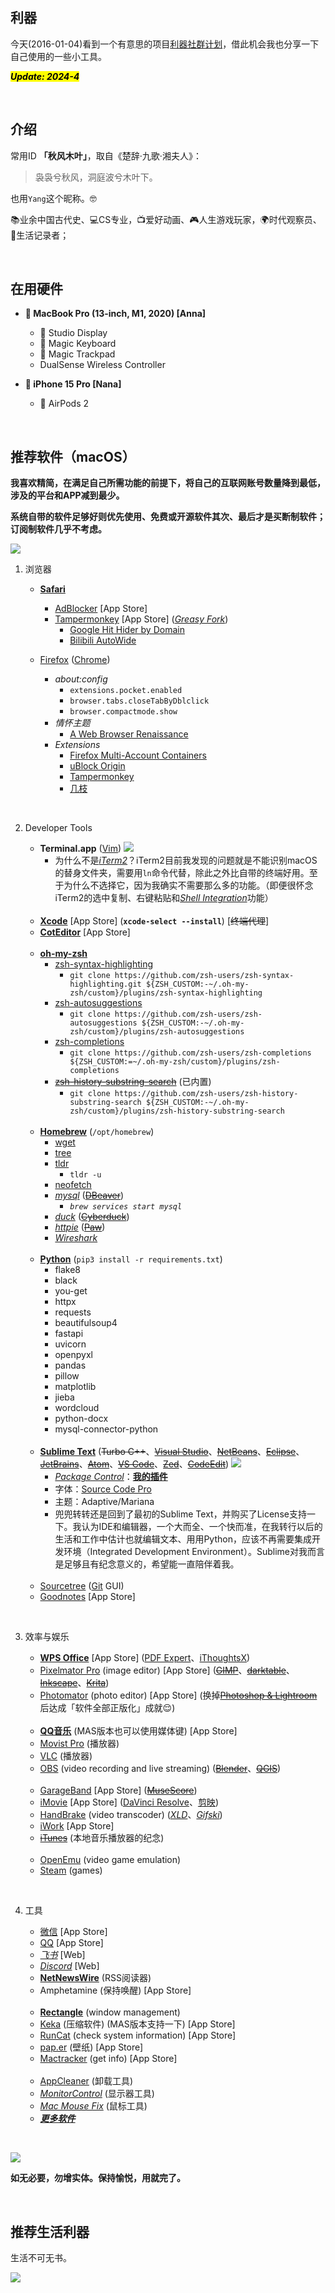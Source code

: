 ## 利器

今天(2016-01-04)看到一个有意思的项目[利器社群计划](https://liqi.io/community/)，借此机会我也分享一下自己使用的一些小工具。

<mark><em>**Update: 2024-4**</em></mark>

<br>


## 介绍

常用ID **「秋风木叶」**，取自《楚辞·九歌·湘夫人》：

> 袅袅兮秋风，洞庭波兮木叶下。

也用`Yang`这个昵称。🤓

📚业余中国古代史、💻CS专业，📺爱好动画、🎮人生游戏玩家，🌍时代观察员、📝生活记录者；

<br>


## 在用硬件

* ** MacBook Pro (13-inch, M1, 2020) [Anna]**
    *  Studio Display
    *  Magic Keyboard
    *  Magic Trackpad
    * DualSense Wireless Controller

* ** iPhone 15 Pro [Nana]**
    *  AirPods 2

<br>


## 推荐软件（macOS）

**我喜欢精简，在满足自己所需功能的前提下，将自己的互联网账号数量降到最低，涉及的平台和APP减到最少。**

**系统自带的软件足够好则优先使用、免费或开源软件其次、最后才是买断制软件；订阅制软件几乎不考虑。**

![](https://github.com/ykqmain/Config/blob/master/Pix/Desktop.png)

1. 浏览器

    * [**Safari**](https://www.apple.com/safari/)
        * [AdBlocker](https://adblockersafari.com) [App Store]
        * [Tampermonkey](https://www.tampermonkey.net) [App Store] ([_Greasy Fork_](https://greasyfork.org/zh-CN))
            * [Google Hit Hider by Domain](https://greasyfork.org/zh-CN/scripts/1682-google-hit-hider-by-domain-search-filter-block-sites)
            * [Bilibili AutoWide](https://greasyfork.org/zh-CN/scripts/375858-bilibili-autowide)

    * [Firefox](https://www.mozilla.org/en-US/firefox/all/) ([Chrome](https://www.google.com/chrome/))
        * _about:config_
            * `extensions.pocket.enabled`
            * `browser.tabs.closeTabByDblclick`
            * `browser.compactmode.show`
        * _情怀主题_
            * [A Web Browser Renaissance](https://addons.mozilla.org/zh-CN/firefox/addon/a-web-browser-renaissance/)
        * _Extensions_
            * [Firefox Multi-Account Containers](https://addons.mozilla.org/zh-CN/firefox/addon/multi-account-containers/)
            * [uBlock Origin](https://github.com/gorhill/uBlock)
            * [Tampermonkey](https://www.tampermonkey.net)
            * [几枝](https://github.com/unicar9/jizhi)

<br>

2. Developer Tools

    * **Terminal.app** ([Vim](https://www.vim.org))
        ![](https://github.com/ykqmain/Config/blob/master/Terminal/Terminal.png)
        * 为什么不是[_iTerm2_](https://www.iterm2.com)？iTerm2目前我发现的问题就是不能识别macOS的替身文件夹，需要用`ln`命令代替，除此之外比自带的终端好用。至于为什么不选择它，因为我确实不需要那么多的功能。（即便很怀念iTerm2的选中复制、右键粘贴和[_Shell Integration_](https://iterm2.com/documentation-shell-integration.html)功能）
    <br>

    * [**Xcode**](https://developer.apple.com/cn/xcode/) [App Store] (**`xcode-select --install`**) [~~终端代理~~]
    * [**CotEditor**](https://coteditor.com) [App Store]
    <br>

    * [**oh-my-zsh**](https://ohmyz.sh)
        * [zsh-syntax-highlighting](https://github.com/zsh-users/zsh-syntax-highlighting)
            * `git clone https://github.com/zsh-users/zsh-syntax-highlighting.git ${ZSH_CUSTOM:-~/.oh-my-zsh/custom}/plugins/zsh-syntax-highlighting`
        * [zsh-autosuggestions](https://github.com/zsh-users/zsh-autosuggestions)
            * `git clone https://github.com/zsh-users/zsh-autosuggestions ${ZSH_CUSTOM:-~/.oh-my-zsh/custom}/plugins/zsh-autosuggestions`
        * [zsh-completions](https://github.com/zsh-users/zsh-completions)
            * `git clone https://github.com/zsh-users/zsh-completions ${ZSH_CUSTOM:=~/.oh-my-zsh/custom}/plugins/zsh-completions`
        * [~~zsh-history-substring-search~~](https://github.com/zsh-users/zsh-history-substring-search) (已内置)
            * `git clone https://github.com/zsh-users/zsh-history-substring-search ${ZSH_CUSTOM:-~/.oh-my-zsh/custom}/plugins/zsh-history-substring-search`
    <br>

    * [**Homebrew**](https://brew.sh) (`/opt/homebrew`)
        * [wget](https://www.gnu.org/software/wget)
        * [tree](http://mama.indstate.edu/users/ice/tree)
        * [tldr](https://github.com/tldr-pages/tldr)
            * `tldr -u`
        * [neofetch](https://github.com/dylanaraps/neofetch)
        * [_mysql_](https://dev.mysql.com/downloads/) ([~~DBeaver~~](https://dbeaver.io))
            * _`brew services start mysql`_
        * [_duck_](https://duck.sh) ([~~Cyberduck~~](https://cyberduck.io))
        * [_httpie_](https://httpie.io) ([~~Paw~~](https://paw.cloud))
        * [_Wireshark_](https://www.wireshark.org)
    <br>

    * [**Python**](https://www.python.org) (`pip3 install -r requirements.txt`)
        * flake8
        * black
        * you-get
        * httpx
        * requests
        * beautifulsoup4
        * fastapi
        * uvicorn
        * openpyxl
        * pandas
        * pillow
        * matplotlib
        * jieba
        * wordcloud
        * python-docx
        * mysql-connector-python
    <br>

    * [**Sublime Text**](https://www.sublimetext.com) (~~Turbo C++~~、[~~Visual Studio~~](https://visualstudio.microsoft.com/zh-hans/)、[~~NetBeans~~](https://netbeans.apache.org)、[~~Eclipse~~](https://www.eclipse.org)、[~~JetBrains~~](https://www.jetbrains.com)、[~~Atom~~](https://github.com/atom/atom)、[~~VS Code~~](https://code.visualstudio.com)、[~~Zed~~](https://zed.dev)、[~~CodeEdit~~](https://www.codeedit.app))
        ![](https://github.com/ykqmain/Config/blob/master/Sublime/Sublime.png)
        * [_Package Control_](https://packagecontrol.io)：[**我的插件**](https://github.com/ykqmain/Config/blob/master/Sublime/Package%20Control.sublime-settings)
        * 字体：[Source Code Pro](https://github.com/adobe-fonts/source-code-pro)
        * 主题：Adaptive/Mariana
        * 兜兜转转还是回到了最初的Sublime Text，并购买了License支持一下。我认为IDE和编辑器，一个大而全、一个快而准，在我转行以后的生活和工作中估计也就编辑文本、用用Python，应该不再需要集成开发环境（Integrated Development Environment）。Sublime对我而言是足够且有纪念意义的，希望能一直陪伴着我。
    <br>

    * [Sourcetree](https://sourcetreeapp.com) ([Git](https://git-scm.com) GUI)
    * [Goodnotes](https://www.goodnotes.com) [App Store]

<br>

3. 效率与娱乐

    * [**WPS Office**](https://www.wps.cn) [App Store] ([PDF Expert](https://pdfexpert.com)、[iThoughtsX](https://www.toketaware.com))
    * [Pixelmator Pro](https://www.pixelmator.com/pro/) (image editor) [App Store] ([~~GIMP~~](https://www.gimp.org)、[~~darktable~~](https://www.darktable.org)、[~~Inkscape~~](https://inkscape.org/zh-hans/)、[~~Krita~~](https://krita.org/zh/))
    * [Photomator](https://www.pixelmator.com/photomator/) (photo editor) [App Store] (换掉[~~Photoshop & Lightroom~~](https://www.adobe.com/creativecloud/photography.html)后达成「软件全部正版化」成就😌)
    <br>

    * [**QQ音乐**](https://y.qq.com) (MAS版本也可以使用媒体键) [App Store]
    * [Movist Pro](https://movistprime.com) (播放器)
    * [VLC](https://www.videolan.org) (播放器)
    * [OBS](https://obsproject.com) (video recording and live streaming) ([~~Blender~~](https://www.blender.org)、[~~QGIS~~](https://www.qgis.org/zh-Hans/site/))
    <br>

    * [GarageBand](https://www.apple.com.cn/mac/garageband/) [App Store] ([~~MuseScore~~](https://github.com/musescore/MuseScore))
    * [iMovie](https://www.apple.com.cn/imovie/) [App Store] ([DaVinci Resolve](https://www.blackmagicdesign.com/cn/products/davinciresolve)、[剪映](https://www.capcut.cn))
    * [HandBrake](https://handbrake.fr) (video transcoder) ([_XLD_](https://tmkk.undo.jp/xld/index_e.html)、[_Gifski_](https://gif.ski))
    * [iWork](https://www.apple.com.cn/iwork/) [App Store]
    * [~~iTunes~~](https://www.apple.com.cn/itunes/) (本地音乐播放器的纪念)
    <br>

    * [OpenEmu](https://openemu.org) (video game emulation)
    * [Steam](https://store.steampowered.com) (games)

<br>

4. 工具

    * [微信](https://weixin.qq.com) [App Store]
    * [QQ](https://im.qq.com) [App Store]
    * [_飞书_](https://www.feishu.cn) [Web]
    * [_Discord_](https://discord.com) [Web]
    * [**NetNewsWire**](https://netnewswire.com) (RSS阅读器)
    * Amphetamine (保持唤醒) [App Store]
    <br>

    * [**Rectangle**](https://github.com/rxhanson/Rectangle) (window management)
    * [Keka](https://www.keka.io/zh-cn) (压缩软件) (MAS版本支持一下) [App Store]
    * [RunCat](https://kyome.io/runcat/index.html?lang=en) (check system information) [App Store]
    * [pap.er](https://paper.photos) (壁纸) [App Store]
    * [Mactracker](https://mactracker.ca) (get info) [App Store]
    <br>

    * [AppCleaner](https://freemacsoft.net/appcleaner) (卸载工具)
    * [_MonitorControl_](https://github.com/MonitorControl/MonitorControl) (显示器工具)
    * [_Mac Mouse Fix_](https://github.com/noah-nuebling/mac-mouse-fix) (鼠标工具)
    * [**_更多软件_**](https://github.com/ykqmain?tab=stars)

<br>

![](https://github.com/ykqmain/Config/blob/master/Pix/macOS.png)

**如无必要，勿增实体。保持愉悦，用就完了。**

<br>


## 推荐生活利器

生活不可无书。

![](https://github.com/ykqmain/Config/blob/master/Pix/sj.jpeg)

